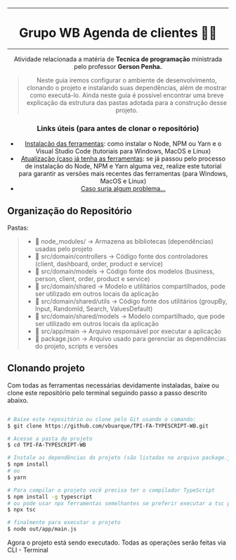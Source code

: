 <div align='center'>

---
# Grupo WB Agenda de clientes 👨‍💻

---

Atividade relacionada a matéria de **Tecnica de programação** ministrada pelo professor **Gerson Penha.**

> Neste guia iremos configurar o ambiente de desenvolvimento, clonando o projeto e instalando suas dependências, além de mostrar como executá-lo.
> Ainda neste guia é possível encontrar uma breve explicação da estrutura das pastas adotada para a construção desse projeto.

### Links úteis (para antes de clonar o repositório)

- [Instalação das ferramentas](https://www.notion.so/Instala-o-das-ferramentas-405f3e8b014649cbb422dee6b5bd0535): como instalar o Node, NPM ou Yarn e o Visual Studio Code (tutoriais para Windows, MacOS e Linux)
- [Atualização (caso já tenha as ferramentas](https://www.notion.so/Atualiza-o-vers-es-diferentes-09abff4d88d44c459a7c7a925ad15bfa): se já passou pelo processo de instalação do Node, NPM e Yarn alguma vez, realize este tutorial para garantir as versões mais recentes das ferramentas (para Windows, MacOS e Linux)
- [Caso surja algum problema...](https://www.notion.so/Tive-problemas-e-agora-c67378e1319d4723a3211aad8eb987c6)

</div>

## Organização do Repositório

Pastas:
>   - 📁 node_modules/            -> Armazena as bibliotecas (dependências) usadas pelo projeto                            
>   - 📂 src/domain/controllers   -> Código fonte dos controladores (client, dashboard, order, product e service)          
>   - 📂 src/domain/models        -> Código fonte dos modelos (business, person, client, order, product e service)         
>   - 📁 src/domain/shared        -> Modelo e utilitários compartilhados, pode ser utilizado em outros locais da aplicação 
>   - 📁 src/domain/shared/utils  -> Código fonte dos utilitários (groupBy, Input, RandomId, Search, ValuesDefault)        
>   - 📁 src/domain/shared/models -> Modelo compartilhado, que pode ser utilizado em outros locais da aplicação            
>   - 📁 src/app/main             -> Arquivo responsável por executar a aplicação                                          
>   - 📁 package.json             -> Arquivo usado para gerenciar as dependências do projeto, scripts e versões            

## Clonando projeto

Com todas as ferramentas necessárias devidamente instaladas, baixe ou clone este repositório pelo terminal seguindo passo a passo descrito abaixo.

```bash

# Baixe este repositório ou clone pelo Git usando o comando:
$ git clone https://github.com/vbuarque/TPI-FA-TYPESCRIPT-WB.git

# Acesse a pasta do projeto
$ cd TPI-FA-TYPESCRIPT-WB

# Instale as dependências do projeto (são listadas no arquivo package.json)
$ npm install
# ou
$ yarn

# Para compilar o projeto você precisa ter o compilador TypeScript
$ npm install -g typescript
# ou pode usar npx ferramentas semelhantes se preferir executar a tsc partir de um node_modules pacote local .
$ npx tsc

# finalmente para executar o projeto
$ node out/app/main.js

```

Agora o projeto está sendo executado. Todas as operações serão feitas via CLI - Terminal
